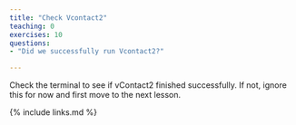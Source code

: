 ```yaml
---
title: "Check Vcontact2"
teaching: 0
exercises: 10
questions:
- "Did we successfully run Vcontact2?"

---
```

Check the terminal to see if vContact2 finished successfully. If not, ignore this for now and first move to the next lesson.


{% include links.md %}
